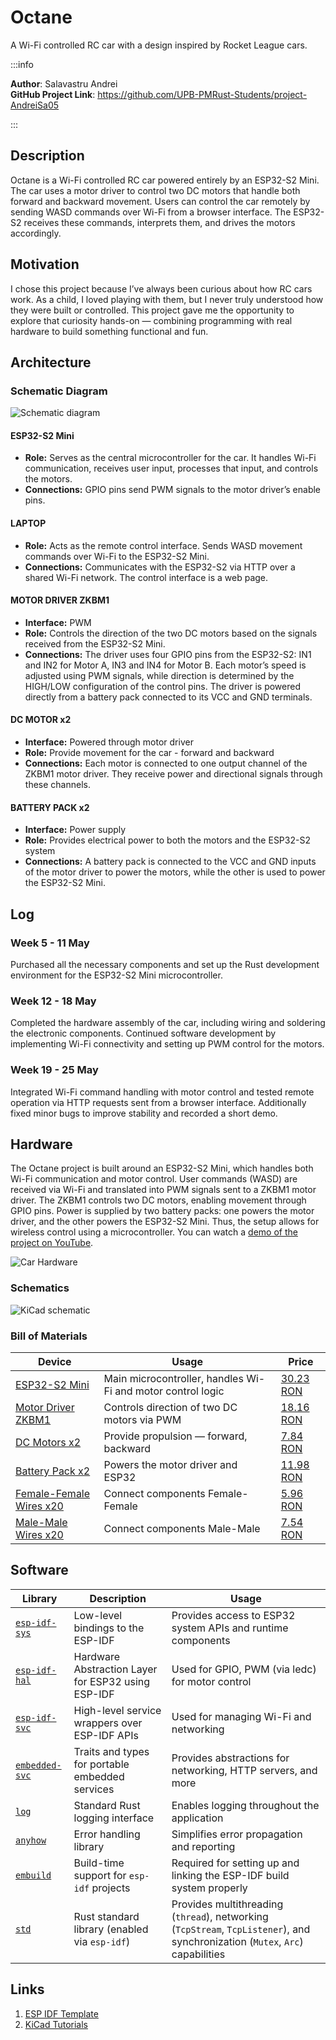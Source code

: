 # Octane
A Wi-Fi controlled RC car with a design inspired by Rocket League cars.

:::info 

**Author**: Salavastru Andrei \
**GitHub Project Link**: https://github.com/UPB-PMRust-Students/project-AndreiSa05

:::

## Description

Octane is a Wi-Fi controlled RC car powered entirely by an ESP32-S2 Mini. The car uses a motor driver to control two DC motors that handle both forward and backward movement. Users can control the car remotely by sending WASD commands over Wi-Fi from a browser interface. The ESP32-S2 receives these commands, interprets them, and drives the motors accordingly.

## Motivation

I chose this project because I’ve always been curious about how RC cars work. As a child, I loved playing with them, but I never truly understood how they were built or controlled. This project gave me the opportunity to explore that curiosity hands-on — combining programming with real hardware to build something functional and fun. 

## Architecture 

### Schematic Diagram
![Schematic diagram](Schematics.webp)

#### ESP32-S2 Mini
- **Role:** Serves as the central microcontroller for the car. It handles Wi-Fi communication, receives user input, processes that input, and controls the motors.
- **Connections:** GPIO pins send PWM signals to the motor driver’s enable pins.

#### LAPTOP
- **Role:** Acts as the remote control interface. Sends WASD movement commands over Wi-Fi to the ESP32-S2 Mini.
- **Connections:** Communicates with the ESP32-S2 via HTTP over a shared Wi-Fi network. The control interface is a web page.

#### MOTOR DRIVER ZKBM1
- **Interface:** PWM
- **Role:** Controls the direction of the two DC motors based on the signals received from the ESP32-S2 Mini.
- **Connections:** The driver uses four GPIO pins from the ESP32-S2: IN1 and IN2 for Motor A, IN3 and IN4 for Motor B. Each motor’s speed is adjusted using PWM signals, while direction is determined by the HIGH/LOW configuration of the control pins. The driver is powered directly from a battery pack connected to its VCC and GND terminals.

#### DC MOTOR x2
- **Interface:** Powered through motor driver
- **Role:** Provide movement for the car - forward and backward
- **Connections:** Each motor is connected to one output channel of the ZKBM1 motor driver. They receive power and directional signals through these channels.

#### BATTERY PACK x2
- **Interface:** Power supply
- **Role:** Provides electrical power to both the motors and the ESP32-S2 system
- **Connections:** A battery pack is connected to the VCC and GND inputs of the motor driver to power the motors, while the other is used to power the ESP32-S2 Mini.

## Log

<!-- write your progress here every week -->

### Week 5 - 11 May
Purchased all the necessary components and set up the Rust development environment for the ESP32-S2 Mini microcontroller.
### Week 12 - 18 May
Completed the hardware assembly of the car, including wiring and soldering the electronic components. Continued software development by implementing Wi-Fi connectivity and setting up PWM control for the motors.
### Week 19 - 25 May
Integrated Wi-Fi command handling with motor control and tested remote operation via HTTP requests sent from a browser interface. Additionally fixed minor bugs to improve stability and recorded a short demo.

## Hardware
The Octane project is built around an ESP32-S2 Mini, which handles both Wi-Fi communication and motor control. User commands (WASD) are received via Wi-Fi and translated into PWM signals sent to a ZKBM1 motor driver. The ZKBM1 controls two DC motors, enabling movement through GPIO pins. Power is supplied by two battery packs: one powers the motor driver, and the other powers the ESP32-S2 Mini. Thus, the setup allows for wireless control using a microcontroller. You can watch a [demo of the project on YouTube](https://youtu.be/3dMxoPGCX78).

![Car Hardware](car.webp)


### Schematics

![KiCad schematic](KiCad.svg)

### Bill of Materials

| Device                                                                                                             | Usage                                                       | Price                                                                                                   |
| ------------------------------------------------------------------------------------------------------------------ | ----------------------------------------------------------- | ------------------------------------------------------------------------------------------------------- |
| [ESP32-S2 Mini](https://electronix.ro/produs/placa-s2-mini-wifi-bazata-pe-esp32-s2fn4r2-esp32-s2-4mb-flash-2mb-psram/)     | Main microcontroller, handles Wi-Fi and motor control logic | [30.23 RON](https://electronix.ro/produs/placa-s2-mini-wifi-bazata-pe-esp32-s2fn4r2-esp32-s2-4mb-flash-2mb-psram/)                                           |
| [Motor Driver ZKBM1](https://www.aliexpress.com/item/1005003339586638.html) | Controls direction of two DC motors via PWM       | [18.16 RON](https://www.aliexpress.com/item/1005003339586638.html)                                            |
| [DC Motors x2](https://www.emag.ro/motor-dc-3v-ai284-s370/pd/DV0X44BBM/)                         | Provide propulsion — forward, backward        | [7.84 RON](https://www.emag.ro/motor-dc-3v-ai284-s370/pd/DV0X44BBM/)                                                              |
| [Battery Pack x2](https://www.emag.ro/carcasa-cu-suport-si-conectori-cu-2-fire-pentru-doua-baterii-tip-aa-r6-din-plastic-negru-csc-2-aa/pd/DGX5NBMBM/?ref=embedding_similar_model_1_1&provider=rec&recid=rec_102_7872997ae108d1ecb78cdc72ca60392b41d18d7b0db60c74e34ad4a5536be491_1746301694&scenario_ID=102)                  | Powers the motor driver and ESP32                           | [11.98 RON](https://www.emag.ro/carcasa-cu-suport-si-conectori-cu-2-fire-pentru-doua-baterii-tip-aa-r6-din-plastic-negru-csc-2-aa/pd/DGX5NBMBM/?ref=embedding_similar_model_1_1&provider=rec&recid=rec_102_7872997ae108d1ecb78cdc72ca60392b41d18d7b0db60c74e34ad4a5536be491_1746301694&scenario_ID=102)                                                          |
| [Female-Female Wires x20 ](https://electronix.ro/produs/fire-dupont-mama-mama-cu-jumper-wire-pentru-pcb-10-pini/)            | Connect components Female-Female            | [5.96 RON](https://electronix.ro/produs/fire-dupont-mama-mama-cu-jumper-wire-pentru-pcb-10-pini/)                                                 |
| [Male-Male Wires x20](https://electronix.ro/produs/fire-dupont-tata-tata-cu-jumper-wire-pentru-pcb-10-pini/)            | Connect components Male-Male              | [7.54 RON](https://electronix.ro/produs/fire-dupont-tata-tata-cu-jumper-wire-pentru-pcb-10-pini/)                                                 |



## Software
| Library | Description | Usage |
|---------|-------------|-------|
| [`esp-idf-sys`](https://crates.io/crates/esp-idf-sys)   | Low-level bindings to the ESP-IDF  | Provides access to ESP32 system APIs and runtime components                                                |
| [`esp-idf-hal`](https://crates.io/crates/esp-idf-hal)   | Hardware Abstraction Layer for ESP32 using ESP-IDF                      | Used for GPIO, PWM (via ledc) for motor control               |
| [`esp-idf-svc`](https://crates.io/crates/esp-idf-svc)   | High-level service wrappers over ESP-IDF APIs                           | Used for managing Wi-Fi and networking                                |
| [`embedded-svc`](https://crates.io/crates/embedded-svc) | Traits and types for portable embedded services                         | Provides abstractions for networking, HTTP servers, and more          |
| [`log`](https://crates.io/crates/log)                   | Standard Rust logging interface                                         | Enables logging throughout the application                            |
| [`anyhow`](https://crates.io/crates/anyhow)             | Error handling library                                                  | Simplifies error propagation and reporting                            |
| [`embuild`](https://crates.io/crates/embuild)           | Build-time support for `esp-idf` projects                               | Required for setting up and linking the ESP-IDF build system properly |
| [`std`](https://doc.rust-lang.org/std/)                 | Rust standard library (enabled via `esp-idf`)                           | Provides multithreading (`thread`), networking (`TcpStream`, `TcpListener`), and synchronization (`Mutex`, `Arc`) capabilities |


## Links

<!-- Add a few links that inspired you and that you think you will use for your project -->

1. [ESP IDF Template](https://github.com/esp-rs/esp-idf-template)
2. [KiCad Tutorials](https://www.kicad.org/help/learning-resources)
